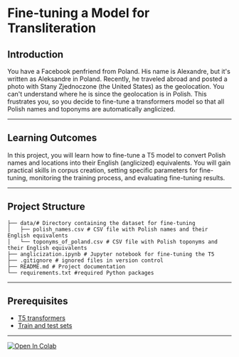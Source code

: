 # Fine-tuning a Model for Transliteration

## Introduction
You have a Facebook penfriend from Poland. His name is Alexandre, but it's  written as Aleksandre in Poland. Recently, he traveled abroad and posted a photo with Stany Zjednoczone (the United States) as the geolocation. You can't understand where he is since the geolocation is in Polish. This frustrates you, so you decide to fine-tune a transformers model so that all Polish names and toponyms are automatically anglicized.

---
## Learning Outcomes
In this project, you will learn how to fine-tune a T5 model to convert Polish names and locations into their English (anglicized) equivalents. You will gain practical skills in corpus creation, setting specific parameters for fine-tuning, monitoring the training process, and evaluating fine-tuning results.

---

## Project Structure
```
├── data/# Directory containing the dataset for fine-tuning
│   ├── polish_names.csv # CSV file with Polish names and their English equivalents
│   └── toponyms_of_poland.csv # CSV file with Polish toponyms and their English equivalents
├── anglicization.ipynb # Jupyter notebook for fine-tuning the T5
├── .gitignore # ignored files in version control
├── README.md # Project documentation
└── requirements.txt #required Python packages
```
---

## Prerequisites
- [T5 transformers](https://hyperskill.org/learn/step/36803)
- [Train and test sets](https://hyperskill.org/learn/step/17181)

---

[![Open In Colab](https://colab.research.google.com/assets/colab-badge.svg)](./transliteration.ipynb)



